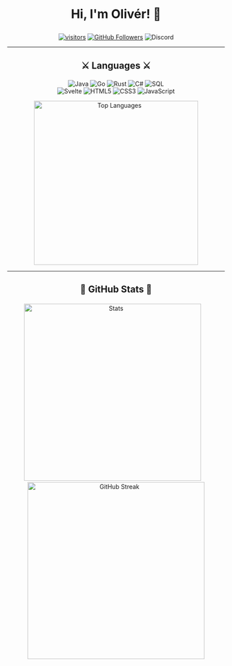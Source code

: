 # <p align="center">Hi, I'm Olivér! 👋 </p>
<p align="center">
  <a href="https://github.com/0l1v3rr" target="_blank"><img src="https://visitor-badge.glitch.me/badge?page_id=0l1v3rr" alt="visitors" title="visitors"></a>
  <a href="https://github.com/0l1v3rr?tab=followers" target="_blank"><img src="https://img.shields.io/github/followers/0l1v3rr?logo=GitHub&logoColor=white" alt="GitHub Followers" title="GitHub Followers"></a>
  <img src="https://img.shields.io/badge/Olivér%236178-%235969DC.svg?logo=Discord&logoColor=white" alt="Discord" title="Discord">
</p>

<hr>

## <p align="center">⚔️ Languages ⚔️</p>
<p align="center">
  <img src="https://img.shields.io/badge/Java-%23ED8B00.svg?style=for-the-badge&logo=java&logoColor=white" alt="Java" title="Java">
  <img src="https://img.shields.io/badge/Go-%2300ADD8.svg?style=for-the-badge&logo=go&logoColor=white" alt="Go" title="Go">
  <img src="https://img.shields.io/badge/Rust-dd9871?style=for-the-badge&logo=rust&logoColor=white" alt="Rust" title="Rust">
  <img src="https://img.shields.io/badge/C%23-%23239120.svg?style=for-the-badge&logo=c-sharp&logoColor=white" alt="C#" title="C#">
  <img src="https://img.shields.io/badge/SQL-%2300618A.svg?style=for-the-badge&logo=mysql&logoColor=white" alt="SQL" title="SQL"><br>
  <img src="https://img.shields.io/badge/Svelte-%23f1413d.svg?style=for-the-badge&logo=svelte&logoColor=white" alt="Svelte" title="Svelte">
  <img src="https://img.shields.io/badge/HTML-%23E34C26.svg?style=for-the-badge&logo=html5&logoColor=white" alt="HTML5" title="HTML5">
  <img src="https://img.shields.io/badge/CSS-%23563D7C.svg?style=for-the-badge&logo=css3&logoColor=white" alt="CSS3" title="CSS3">
  <img src="https://img.shields.io/badge/JavaScript-%23323330.svg?style=for-the-badge&logo=javascript&logoColor=%23F7DF1E" alt="JavaScript" title="JavaScript">
</p>

<p align="center">
  <img width="380px" src="https://github-readme-stats.vercel.app/api/top-langs/?username=0l1v3rr&langs_count=10&title_color=59A5FA&icon_color=3498db&text_color=C7D4E2&border_color=30363d&bg_color=0d1117&layout=compact&color=C7D4E2" alt="Top Languages" title="Top Languages">
</p>

<hr>

## <p align="center">👑 GitHub Stats 👑</p>

<p align="center">
  <img width="410px" src="https://github-readme-stats.vercel.app/api?username=0l1v3rr&&show_icons=true&title_color=59A5FA&icon_color=ef8065&text_color=C7D4E2&border_color=30363d&bg_color=0d1117&count_private=true&include_all_commits=true" alt="Stats" title="Stats">
  &nbsp;&nbsp;&nbsp;
  <img width="410px" src="https://github-readme-streak-stats.herokuapp.com/?user=0l1v3rr&background=0D1117&border=30363d&stroke=30363d&dates=8b949e&sideNums=59A5FA&sideLabels=59A5FA&currStreakNum=C9D1D2&ring=EF8065&fire=EF8065&currStreakLabel=EF8065" alt="GitHub Streak" title="GitHub Streak">
</p>
